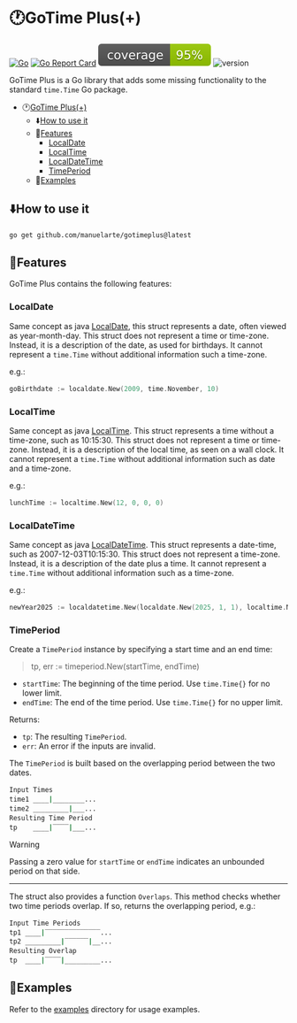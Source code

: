 # 🕐GoTime Plus(+)

[![Go](https://github.com/manuelarte/gotimeplus/actions/workflows/go.yml/badge.svg)](https://github.com/manuelarte/gotimeplus/actions/workflows/go.yml)
[![Go Report Card](https://goreportcard.com/badge/github.com/manuelarte/gotimeplus)](https://goreportcard.com/report/github.com/manuelarte/gotimeplus)
![coverage](https://raw.githubusercontent.com/manuelarte/gotimeplus/badges/.badges/main/coverage.svg)
![version](https://img.shields.io/github/v/release/manuelarte/gotimeplus)

GoTime Plus is a Go library that adds some missing functionality to the standard `time.Time` Go package.

- 🕐[GoTime Plus(+)](#gotime-plus)
  - ⬇️[How to use it](#how-to-use-it)
  - 🚀[Features](#features)
    - [LocalDate](#localdate)
    - [LocalTime](#localtime)
    - [LocalDateTime](#localdatetime)
    - [TimePeriod](#timeperiod)
  - 📂[Examples](#examples)

## ⬇️How to use it

```bash
go get github.com/manuelarte/gotimeplus@latest
```

## 🚀Features

GoTime Plus contains the following features:

### LocalDate

Same concept as java [LocalDate][javaLocalDate], this struct represents a date, often viewed as year-month-day.
This struct does not represent a time or time-zone. Instead, it is a description of the date, as used for birthdays.
It cannot represent a `time.Time` without additional information such a time-zone.

e.g.:

```go
goBirthdate := localdate.New(2009, time.November, 10)
```

### LocalTime

Same concept as java [LocalTime][javaLocalTime]. This struct represents a time without a time-zone, such as 10:15:30.
This struct does not represent a time or time-zone. Instead, it is a description of the local time, as seen on a wall clock.
It cannot represent a `time.Time` without additional information such as date and a time-zone.

e.g.:

```go
lunchTime := localtime.New(12, 0, 0, 0)
```

### LocalDateTime

Same concept as java [LocalDateTime][javaLocalDateTime]. This struct represents a date-time, such as 2007-12-03T10:15:30.
This struct does not represent a time-zone. Instead, it is a description of the date plus a time.
It cannot represent a `time.Time` without additional information such as a time-zone.

e.g.:

```go
newYear2025 := localdatetime.New(localdate.New(2025, 1, 1), localtime.New(0, 0, 0, 0))
```

### TimePeriod

Create a `TimePeriod` instance by specifying a start time and an end time:

> tp, err := timeperiod.New(startTime, endTime)

- `startTime`: The beginning of the time period. Use `time.Time{}` for no lower limit.
- `endTime`: The end of the time period. Use `time.Time{}` for no upper limit.

Returns:

- `tp`: The resulting `TimePeriod`.
- `err`: An error if the inputs are invalid.

The `TimePeriod` is built based on the overlapping period between the two dates.

```bash
Input Times
time1 ____|________...
time2 _________|___...
Resulting Time Period
tp    ____|‾‾‾‾|___...
```

> [!WARNING]  
> Passing a zero value for `startTime` or `endTime` indicates an unbounded period on that side.

---

The struct also provides a function `Overlaps`. This method checks whether two time periods overlap.
If so, returns the overlapping period, e.g.:

```bash
Input Time Periods
tp1 ____|‾‾‾‾‾‾‾‾‾‾‾‾‾‾...
tp2 _________|‾‾‾‾‾‾|__...
Resulting Overlap
tp  ____|‾‾‾‾|_________...
```

## 📂Examples

Refer to the [examples](./examples) directory for usage examples.

[javaLocalDate]: https://docs.oracle.com/javase/8/docs/api/java/time/LocalDate.html
[javaLocalTime]: https://docs.oracle.com/javase/8/docs/api/java/time/LocalTime.html
[javaLocalDateTime]: https://docs.oracle.com/javase/8/docs/api/java/time/LocalDateTime.html
